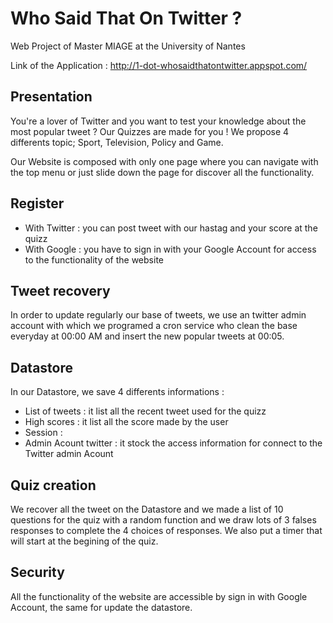# Who Said That On Twitter ?
Web Project of Master MIAGE at the University of Nantes

Link of the Application : http://1-dot-whosaidthatontwitter.appspot.com/

## Presentation
You're a lover of Twitter and you want to test your knowledge about the most popular tweet ? Our Quizzes are made for you ! We propose 4 differents topic; Sport, Television, Policy and Game.

Our Website is composed with only one page where you can navigate with the top menu or just slide down the page for discover all the functionality.

## Register
- With Twitter : you can post tweet with our hastag and your score at the quizz
- With Google : you have to sign in with your Google Account for access to the functionality of the website

## Tweet recovery
In order to update regularly our base of tweets, we use an twitter admin account with which we programed a cron service who clean the base everyday at 00:00 AM and insert the new popular tweets at 00:05.

## Datastore
In our Datastore, we save 4 differents informations :
- List of tweets : it list all the recent tweet used for the quizz
- High scores : it list all the score made by the user
- Session :
- Admin Acount twitter : it stock the access information for connect to the Twitter admin Acount

## Quiz creation
We recover all the tweet on the Datastore and we made a list of 10 questions for the quiz with a random function and we draw lots of 3 falses responses to complete the 4 choices of responses. We also put a timer that will start at the begining of the quiz.

## Security
All the functionality of the website are accessible by sign in with Google Account, the same for update the datastore.

